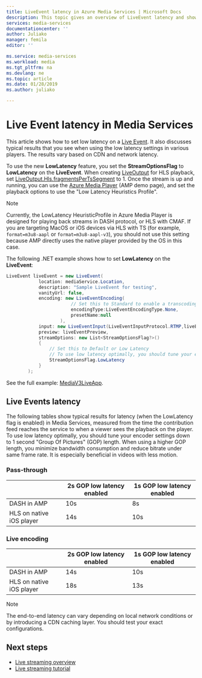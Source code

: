 ```yaml
---
title: LiveEvent latency in Azure Media Services | Microsoft Docs
description: This topic gives an overview of LiveEvent latency and shows how to set low latency.
services: media-services
documentationcenter: ''
author: Juliako
manager: femila
editor: ''

ms.service: media-services
ms.workload: media
ms.tgt_pltfrm: na
ms.devlang: ne
ms.topic: article
ms.date: 01/28/2019
ms.author: juliako

---
```


# Live Event latency in Media Services

This article shows how to set low latency on a [Live Event](https://docs.microsoft.com/rest/api/media/liveevents). It also discusses typical results that you see when using the low latency settings in various players. The results vary based on CDN and network latency.

To use the new **LowLatency** feature, you set the **StreamOptionsFlag** to **LowLatency** on the **LiveEvent**. When creating [LiveOutput](https://docs.microsoft.com/rest/api/media/liveoutputs) for HLS playback, set [LiveOutput.Hls.fragmentsPerTsSegment](https://docs.microsoft.com/rest/api/media/liveoutputs/create#hls) to 1. Once the stream is up and running, you can use the [Azure Media Player](http://ampdemo.azureedge.net/) (AMP demo page), and set the playback options to use the "Low Latency Heuristics Profile".

> [!NOTE]
> Currently, the LowLatency HeuristicProfile in Azure Media Player is designed for playing back streams in DASH protocol, or HLS with CMAF. If you are targeting MacOS or iOS devices via HLS with TS (for example, `format=m3u8-aapl` or `format=m3u8-aapl-v3`), you should not use this setting because AMP directly uses the native player provided by the OS in this case.

The following .NET example shows how to set **LowLatency** on the **LiveEvent**:

```csharp
LiveEvent liveEvent = new LiveEvent(
            location: mediaService.Location, 
            description: "Sample LiveEvent for testing",
            vanityUrl: false,
            encoding: new LiveEventEncoding(
                        // Set this to Standard to enable a transcoding LiveEvent, and None to enable a pass-through LiveEvent
                        encodingType:LiveEventEncodingType.None, 
                        presetName:null
                    ),
            input: new LiveEventInput(LiveEventInputProtocol.RTMP,liveEventInputAccess), 
            preview: liveEventPreview,
            streamOptions: new List<StreamOptionsFlag?>()
            {
                // Set this to Default or Low Latency
                // To use low latency optimally, you should tune your encoder settings down to 1 second "Group Of Pictures" (GOP) length instead of 2 seconds.
                StreamOptionsFlag.LowLatency
            }
        );
```                

See the full example: [MediaV3LiveApp](https://github.com/Azure-Samples/media-services-v3-dotnet-core-tutorials/blob/master/NETCore/Live/MediaV3LiveApp/Program.cs#L126).

## Live Events latency

The following tables show typical results for latency (when the LowLatency flag is enabled) in Media Services, measured from the time the contribution feed reaches the service to when a viewer sees the playback on the player. To use low latency optimally, you should tune your encoder settings down to 1 second "Group Of Pictures" (GOP) length. When using a higher GOP length, you minimize bandwidth consumption and reduce bitrate under same frame rate. It is especially beneficial in videos with less motion.

### Pass-through 

||2s GOP low latency enabled|1s GOP low latency enabled|
|---|---|---|
|DASH in AMP|10s|8s|
|HLS on native iOS player|14s|10s|

### Live encoding

||2s GOP low latency enabled|1s GOP low latency enabled|
|---|---|---|
|DASH in AMP|14s|10s|
|HLS on native iOS player|18s|13s|

> [!NOTE]
> The end-to-end latency can vary depending on local network conditions or by introducing a CDN caching layer. You should test your exact configurations.

## Next steps

- [Live streaming overview](live-streaming-overview.md)
- [Live streaming tutorial](stream-live-tutorial-with-api.md)

